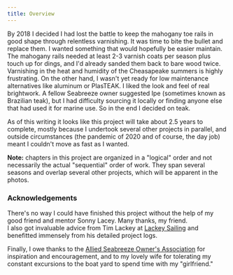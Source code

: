 ```yaml
---
title: Overview
---
```


By 2018 I decided I had lost the battle to keep the mahogany toe rails in good shape through relentless varnishing.
It was time to bite the bullet and replace them. I wanted something that would hopefully be easier maintain. The mahogany
rails needed at least 2-3 varnish coats per season plus touch up for dings, and I'd already sanded them back to bare wood twice.
Varnishing in the heat and humidity of the Cheasapeake summers is highly frustrating. On the other hand, I wasn't yet ready for
low maintenance alternatives like aluminum or PlasTEAK. I liked the look and feel of real brightwork. A fellow Seabreeze owner
suggested Ipe (sometimes known as Brazilian teak), but I had difficulty sourcing it locally or finding anyone else that had used
it for marine use. So in the end I decided on teak.

As of this writing it looks like this project will take about 2.5 years to complete, mostly because I undertook several other
projects in parallel, and outside circumstances (the pandemic of 2020 and of course, the day job) meant I couldn't move as fast
as I wanted.

**Note:** chapters in this project are organized in a "logical" order and not necessarily the actual "sequential"
order of work. They span several seasons and overlap several other projects, which will be apparent in the photos.

### Acknowledgements ###

There's no way I could have finished this project without the help of my good friend and mentor Sonny Lacey. Many thanks, my friend.  
I also got invaluable advice from Tim Lackey at [Lackey Sailing](https://lackeysailing.com/) and benefitted immensely from his
detailed project logs.

Finally, I owe thanks to the [Allied Seabreeze Owner's Association](http://www.alliedseabreeze35.org/) for inspiration and encouragement,
and to my lovely wife for tolerating my constant excursions to the boat yard to spend time with my "girlfriend."

